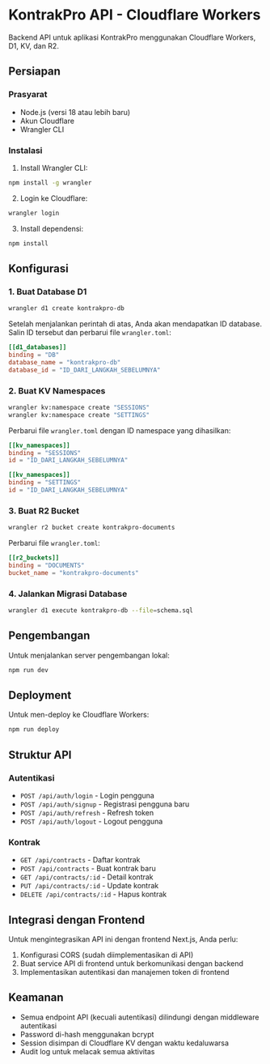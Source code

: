 # KontrakPro API - Cloudflare Workers

Backend API untuk aplikasi KontrakPro menggunakan Cloudflare Workers, D1, KV, dan R2.

## Persiapan

### Prasyarat

- Node.js (versi 18 atau lebih baru)
- Akun Cloudflare
- Wrangler CLI

### Instalasi

1. Install Wrangler CLI:

```bash
npm install -g wrangler
```

2. Login ke Cloudflare:

```bash
wrangler login
```

3. Install dependensi:

```bash
npm install
```

## Konfigurasi

### 1. Buat Database D1

```bash
wrangler d1 create kontrakpro-db
```

Setelah menjalankan perintah di atas, Anda akan mendapatkan ID database. Salin ID tersebut dan perbarui file `wrangler.toml`:

```toml
[[d1_databases]]
binding = "DB"
database_name = "kontrakpro-db"
database_id = "ID_DARI_LANGKAH_SEBELUMNYA"
```

### 2. Buat KV Namespaces

```bash
wrangler kv:namespace create "SESSIONS"
wrangler kv:namespace create "SETTINGS"
```

Perbarui file `wrangler.toml` dengan ID namespace yang dihasilkan:

```toml
[[kv_namespaces]]
binding = "SESSIONS"
id = "ID_DARI_LANGKAH_SEBELUMNYA"

[[kv_namespaces]]
binding = "SETTINGS"
id = "ID_DARI_LANGKAH_SEBELUMNYA"
```

### 3. Buat R2 Bucket

```bash
wrangler r2 bucket create kontrakpro-documents
```

Perbarui file `wrangler.toml`:

```toml
[[r2_buckets]]
binding = "DOCUMENTS"
bucket_name = "kontrakpro-documents"
```

### 4. Jalankan Migrasi Database

```bash
wrangler d1 execute kontrakpro-db --file=schema.sql
```

## Pengembangan

Untuk menjalankan server pengembangan lokal:

```bash
npm run dev
```

## Deployment

Untuk men-deploy ke Cloudflare Workers:

```bash
npm run deploy
```

## Struktur API

### Autentikasi

- `POST /api/auth/login` - Login pengguna
- `POST /api/auth/signup` - Registrasi pengguna baru
- `POST /api/auth/refresh` - Refresh token
- `POST /api/auth/logout` - Logout pengguna

### Kontrak

- `GET /api/contracts` - Daftar kontrak
- `POST /api/contracts` - Buat kontrak baru
- `GET /api/contracts/:id` - Detail kontrak
- `PUT /api/contracts/:id` - Update kontrak
- `DELETE /api/contracts/:id` - Hapus kontrak

## Integrasi dengan Frontend

Untuk mengintegrasikan API ini dengan frontend Next.js, Anda perlu:

1. Konfigurasi CORS (sudah diimplementasikan di API)
2. Buat service API di frontend untuk berkomunikasi dengan backend
3. Implementasikan autentikasi dan manajemen token di frontend

## Keamanan

- Semua endpoint API (kecuali autentikasi) dilindungi dengan middleware autentikasi
- Password di-hash menggunakan bcrypt
- Session disimpan di Cloudflare KV dengan waktu kedaluwarsa
- Audit log untuk melacak semua aktivitas
